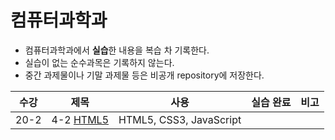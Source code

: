 # 컴퓨터과학과
* 컴퓨터과학과에서 **실습**한 내용을 복습 차 기록한다.
* 실습이 없는 순수과목은 기록하지 않는다.
* 중간 과제물이나 기말 과제물 등은 비공개 repository에 저장한다.

|수강|제목|사용|실습 완료|비고|
|---|---|---|---|---|
|20-2|4-2 [HTML5](https://github.com/hwahyeon/KNOU_CS/tree/main/HTML5)|HTML5, CSS3, JavaScript|||

